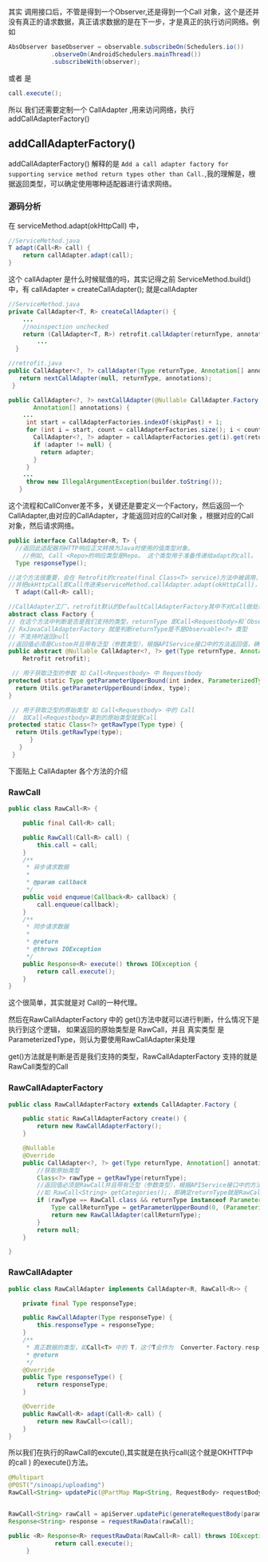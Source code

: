 其实 调用接口后，不管是得到一个Observer,还是得到一个Call 对象，这个是还并没有真正的请求数据，真正请求数据的是在下一步，才是真正的执行访问网络。例如
```java
AbsObserver baseObserver = observable.subscribeOn(Schedulers.io())
            .observeOn(AndroidSchedulers.mainThread())
            .subscribeWith(observer);
```
或者 是
```java
call.execute();
```
所以 我们还需要定制一个 CallAdapter ,用来访问网络，执行 addCallAdapterFactory()
## addCallAdapterFactory()

addCallAdapterFactory()
解释的是  `Add a call adapter factory for supporting service method return types other than Call.`,我的理解是，根据返回类型，可以确定使用哪种适配器进行请求网络。

### 源码分析
在 serviceMethod.adapt(okHttpCall) 中，

```java
//ServiceMethod.java
T adapt(Call<R> call) {
    return callAdapter.adapt(call);
}
```
这个 callAdapter  是什么时候赋值的吗，其实记得之前 ServiceMethod.build()中，有 callAdapter = createCallAdapter(); 就是callAdapter

```java
//ServiceMethod.java
private CallAdapter<T, R> createCallAdapter() {
    ...
    //noinspection unchecked
    return (CallAdapter<T, R>) retrofit.callAdapter(returnType, annotations);
		...
  }

//retrofit.java
public CallAdapter<?, ?> callAdapter(Type returnType, Annotation[] annotations) {
   return nextCallAdapter(null, returnType, annotations);
 }

public CallAdapter<?, ?> nextCallAdapter(@Nullable CallAdapter.Factory skipPast, Type returnType,
       Annotation[] annotations) {
    ...
     int start = callAdapterFactories.indexOf(skipPast) + 1;
     for (int i = start, count = callAdapterFactories.size(); i < count; i++) {
       CallAdapter<?, ?> adapter = callAdapterFactories.get(i).get(returnType, annotations, this);
       if (adapter != null) {
         return adapter;
       }
     }
    ...
     throw new IllegalArgumentException(builder.toString());
   }
```
这个流程和CallConver差不多，关键还是要定义一个Factory，然后返回一个CallAdapter,由对应的CallAdapter，才能返回对应的Call对象 ，根据对应的Call对象，然后请求网络。

```java
public interface CallAdapter<R, T> {
  //返回此适配器将HTTP响应正文转换为Java时使用的值类型对象。
	//例如, Call <Repo>的响应类型是Repo。 这个类型用于准备传递给adapt的call。
  Type responseType();

//这个方法很重要，会在 Retrofit的create(final Class<T> service)方法中被调用，
//并把okHttpCall即Call传进来serviceMethod.callAdapter.adapt(okHttpCall)，接下来就可以对Call进行操作了
  T adapt(Call<R> call);

//CallAdapter工厂，retrofit默认的DefaultCallAdapterFactory其中不对Call做处理，是直接返回Call。
abstract class Factory {
// 在这个方法中判断是否是我们支持的类型，returnType 即Call<Requestbody>和`Observable<Requestbody>`
// RxJavaCallAdapterFactory 就是判断returnType是不是Observable<?> 类型
// 不支持时返回null
//返回值必须是Custom并且带有泛型（参数类型），根据APIService接口中的方法返回值，确定returnType，如： CustomCall<String> getCategories();，那确定returnType就是CustomCall<String>
public abstract @Nullable CallAdapter<?, ?> get(Type returnType, Annotation[] annotations,
    Retrofit retrofit);

 // 用于获取泛型的参数 如 Call<Requestbody> 中 Requestbody
protected static Type getParameterUpperBound(int index, ParameterizedType type) {
  return Utils.getParameterUpperBound(index, type);
}

 // 用于获取泛型的原始类型 如 Call<Requestbody> 中的 Call
//  如Call<Requestbody>拿到的原始类型就是Call
protected static Class<?> getRawType(Type type) {
  return Utils.getRawType(type);
      }
   }
 }
```



下面贴上 CallAdapter 各个方法的介绍

### RawCall
```java
public class RawCall<R> {

    public final Call<R> call;

    public RawCall(Call<R> call) {
        this.call = call;
    }
    /**
     * 异步请求数据
     *
     * @param callback
     */
    public void enqueue(Callback<R> callback) {
        call.enqueue(callback);
    }
    /**
     * 同步请求数据
     *
     * @return
     * @throws IOException
     */
    public Response<R> execute() throws IOException {
        return call.execute();
    }
}
```
这个很简单，其实就是对 Call的一种代理。

然后在RawCallAdapterFactory 中的 get()方法中就可以进行判断，什么情况下是执行到这个逻辑，
如果返回的原始类型是 RawCall，并且 真实类型 是 ParameterizedType，则认为要使用RawCallAdapter来处理

get()方法就是判断是否是我们支持的类型，RawCallAdapterFactory 支持的就是 RawCall类型的Call

### RawCallAdapterFactory

```java
public class RawCallAdapterFactory extends CallAdapter.Factory {

    public static RawCallAdapterFactory create() {
        return new RawCallAdapterFactory();
    }

    @Nullable
    @Override
    public CallAdapter<?, ?> get(Type returnType, Annotation[] annotations, Retrofit retrofit) {
        //获取原始类型
        Class<?> rawType = getRawType(returnType);
        //返回值必须是RawCall并且带有泛型（参数类型），根据APIService接口中的方法返回值，确定returnType
        //如 RawCall<String> getCategories();，那确定returnType就是RawCall<String>
        if (rawType == RawCall.class && returnType instanceof ParameterizedType) {
            Type callReturnType = getParameterUpperBound(0, (ParameterizedType) returnType);
            return new RawCallAdapter(callReturnType);
        }
        return null;
    }

}
```

### RawCallAdapter

```java
public class RawCallAdapter implements CallAdapter<R, RawCall<R>> {

    private final Type responseType;

    public RawCallAdapter(Type responseType) {
        this.responseType = responseType;
    }
    /**
     * 真正数据的类型，如Call<T> 中的 T，这个T会作为  Converter.Factory.responseConverter的第一个参数
     * @return
     */
    @Override
    public Type responseType() {
        return responseType;
    }

    @Override
    public RawCall<R> adapt(Call<R> call) {
        return new RawCall<>(call);
    }
}
```

所以我们在执行的RawCall的excute(),其实就是在执行call(这个就是OKHTTP中的call ) 的execute()方法。

```java
@Multipart
@POST("/sinoapi/uploadimg")
RawCall<String> updatePic(@PartMap Map<String, RequestBody> requestBodyMap, @Part MultipartBody.Part imgs);


RawCall<String> rawCall = apiServer.updatePic(generateRequestBody(params), part);
Response<String> response = requestRawData(rawCall);

public <R> Response<R> requestRawData(RawCall<R> call) throws IOException {
			 return call.execute();
	 }
```
